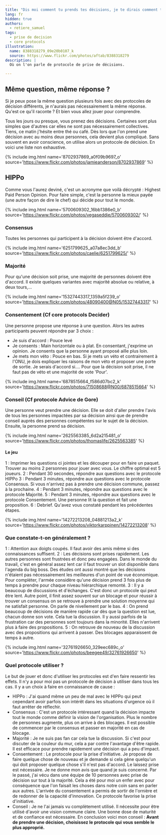 ```yaml
---
title: "Dis moi comment tu prends tes décisions, je te dirais comment tu innoves"
lang: fr
hidden: true
authors:
  - retiere_samuel
tags:
  - prise de decision
  - core protocols
illustration:
  name: 8388318279_09e20b0107_k
  source: https://www.flickr.com/photos/aftab/8388318279
description: |
  Où on l'on parle de protocole de prise de décisions. 

---
```

## Même question, même réponse ?
Si je peux pose la même question plusieurs fois avec des protocoles de décision différents, je n'aurais pas nécessairement la même réponse. Qu'est ce qu'il raconte ? Et bien vous allez jouer pour comprendre.

Tous les jours ou presque, vous prenez des décisions. Certaines sont plus simples que d'autres car elles ne sont pas nécessairement collectives. Tiens, ce matin j'hésite entre thé ou café. Dès lors que l'on prend une décision avec au moins deux personnes, cela devient plus compliqué. Sans souvent en avoir conscience, on utilise alors un protocole de décision. En voici une liste non exhaustive.

{% include img.html
    name='8702937869_a0f09b9697_o'
    source='https://www.flickr.com/photos/jamieanderson/8702937869'
%}
## HIPPo
Comme vous l'aurez deviné, c'est un acronyme que voilà décrypté : Highest Paid Person Opinion. Pour faire simple, c'est la personne la mieux payée (une autre façon de dire le chef) qui décide pour tout le monde.

{% include img.html
    name='5700609302_16bb1386e0_b'
    source='https://www.flickr.com/photos/vegaseddie/5700609302/'
%}
### Consensus 
Toutes les personnes qui participent à la décision doivent être d'accord.

{% include img.html
    name='6251799625_a07a8ec3dd_b'
    source='https://www.flickr.com/photos/caelie/6251799625/'
%}
### Majorité
Pour qu'une décision soit prise, une majorité de personnes doivent être d'accord. Il existe quelques variantes avec majorité absolue ou relative, à deux tours,...

{% include img.html
    name='15327443317_1359a5f239_o'
    source='https://www.flickr.com/photos/48090400@N05/15327443317'
%}
### Consentement (Cf core protocols Decider)
Une personne propose une réponse à une question. Alors les autres participants peuvent répondre par 3 choix :
- Je suis d'accord : Pouce levé
- Je consents : Main horizontale ou à plat. En consentant, j'exprime un opinion. Je consents que la personne ayant proposé aille plus loin.
- Je mets mon véto : Pouce en bas. Si je mets un véto et contrairement à l'ONU, je dois expliquer les raisons de mon véto et proposer une porte de sortie. Je serais d'accord si.... Pour que la décision soit prise, il ne faut pas de véto et une majorité de vote 'Pour'.

{% include img.html
    name='6878515664_f586d07bc2_k'
    source='https://www.flickr.com/photos/71508688@N00/6878515664'
%}
### Conseil (Cf protocole Advice de Gore)

Une personne veut prendre une décision. Elle se doit d'aller prendre l'avis de tous les personnes impactées par sa décision ainsi que de prendre conseil auprès des personnes compétentes sur le sujet de la décision. Ensuite, la personne prend sa décision. 

{% include img.html
    name='2625563385_6d2a215481_o'
    source='https://www.flickr.com/photos/thomaslife/2625563385'
%}
#### Le jeu

1 : Imprimer les questions ci jointes et les découper pour en faire un paquet. Trouver au moins 2 personnes pour jouer avec vous. Le chiffre optimal est 5 joueurs.
2 : Pendant 30 secondes, répondre aux questions avec le protocole HIPPo
3 : Pendant 3 minutes, répondre aux questions avec le protocole Consensus. Si vous n'arrivez pas à prendre une décision commune, passez à la prochaine.
4 : Pendant 3 minutes, répondre aux questions avec le protocole Majorité.
5 : Pendant 3 minutes, répondre aux questions avec le protocole Consentement. Une personne lit la question et fait une proposition.
6 : Debrief. Qu'avez vous constaté pendant les précédentes étapes.

{% include img.html
    name='14272213208_04881213a2_k'
    source='https://www.flickr.com/photos/viktorkarppinen/14272213208'
%}
### Que constate-t-on généralement ?

1 : Attention aux doigts coupés. Il faut avoir des amis même si des connaissances suffisent.
2 : Les décisions sont prises rapidement. Les autres personnes sont frustrées et donc peu engagées. Dans le monde du travail, c'est en général assez lent car il faut trouver un slot disponible dans l'agenda du big boss. Des études ont aussi montré que les décisions n'étaient pas nécessairement les meilleures d'un point de vue économique. Pour compléter, l'armée considère qu'une décision prend 3 fois plus de temps à prendre pour chaque niveau hiérarchique remonté.
3 : Il y a beaucoup de discussions et d'échanges. C'est donc un protocole qui peut être lent. Autre point, il finit assez souvent sur un blocage et pour réussir à trouver un consensus on se retrouve à prendre une solution moyenne qui ne satisfait personne. On parle de nivellement par le bas.
4 : On prend beaucoup de décisions de manière rapide car dès que la question est lue, chacun donne son vote. Cela tue la discussion. Il y aussi parfois de la frustration car des personnes sont toujours dans la minorité. Elles n'arrivent plus à faire des propositions.
5 : On retrouve de nouveau de la discussion avec des propositions qui arrivent à passer. Des blocages apparaissent de temps à autre.

{% include img.html
    name='32761926650_329eec689c_o'
    source='https://www.flickr.com/photos/beegee49/32761926650'
%}
### Quel protocole utiliser ?

Le but de jouer et donc d'utiliser les protocoles est d'en faire ressentir les effets. Il n'y a pour moi pas un protocole de décision à utiliser dans tous les cas. Il y a un choix à faire en connaissance de cause :
- HIPPo : J'ai quand même un peu de mal avec le HIPPo qui peut cependant avoir parfois son intérêt dans les situations d'urgence où il faut arrêter de réflechir.
- Consensus : C'est un protocole intéressant quand la décision impacte tout le monde comme définir la vision de l'organisation. Plus le nombre de personnes augmente, plus on arrive à des blocages. Il est possible de commencer par le consensus et passer en majorité en cas de blocage.
- Majorité : Je ne suis pas fan car cela tue la discussion. Si c'est pour discuter de la couleur du mur, cela a par contre l'avantage d'être rapide. Il est efficace pour prendre rapidement une décision qui a peu d'impact.
- Consentement : Le protocole pour la prise d'initiative. Je propose de faire quelque chose de nouveau et je demande si cela gène quelqu'un qui doit proposer quelque chose s'il n'est pas d'accord. Le laissez prise est nécessaire. Je ne donne mon avis que quand je suis concerné. Par le passé, j'ai vécu dans une équipe de 10 personnes avec prise de décision sur tout à la majorité. Cela a été pour moi un enfer avec pour conséquence que l'on faisait les choses dans notre coin sans en parler aux autres. L'arrivée du consentement a permis de sortir de l'ornière et de redonner de la capacité d'innovation. Ce protocole favorise la prise d'initiative.
- Conseil : Je ne l'ai jamais vu complètement utilisé. Il nécessite pour être utilisé d'avoir une vision commune claire. Une bonne dose de maturité et de confiance est nécessaire.
En conclusion voici mon conseil : **Avant de prendre une décision, choisissez le protocole qui vous semble le plus approprié.**
